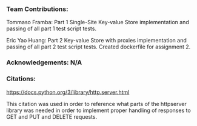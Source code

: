 ### Team Contributions:

Tommaso Framba: Part 1 Single-Site Key-value Store implementation and passing of all part 1 test script tests. 

Eric Yao Huang: Part 2 Key-value Store with proxies implementation and passing of all part 2 test script tests. Created dockerfile for assignment 2.

### Acknowledgements: N/A

### Citations:

https://docs.python.org/3/library/http.server.html

This citation was used in order to reference what parts of the httpserver library was needed in order to implement proper handling of responses to GET and PUT and DELETE requests.
